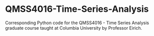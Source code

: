 # QMSS4016-Time-Series-Analysis

Corresponding Python code for the QMSS4016 - Time Series Analysis graduate course taught at Columbia University by Professor Eirich. 
